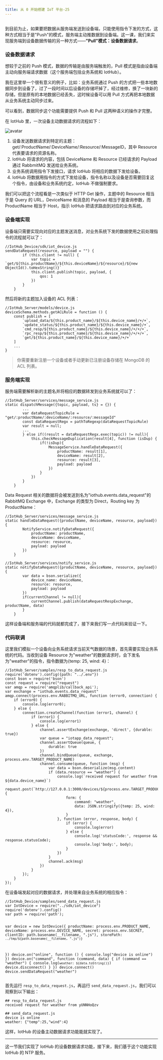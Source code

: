 ```yaml
---
title: 从 0 开始搭建 IoT 平台-25
---
```

<article id="topicContainer" class="column_content"><h2 class="topic_title"></h2><div><p>到目前为止，如果要把数据从服务端发送到设备端，只能使用指令下发的方式，这种方式相当于是"Push"的模式，服务端主动推数据到设备端。这一课，我们来实现服务端到设备数据传输的另一种方式——<strong>"Pull"模式：设备数据请求</strong>。</p>
<h3 id="">设备数据请求</h3>
<p>想较于之前的 Push 模式，数据的传输是由服务端触发的，Pull 模式是指由设备端主动向服务端请求数据（这个服务端包括业务系统和 IotHub）。</p>
<p>我在这里举一个很有意义的例子，比如：业务系统通过 Push 的方式把一些本地数据同步到设备了，过了一段时间以后设备的存储坏掉了，经过维修，换了一块新的存储，但是原有的本地数据已经丢失，这时候设备可以用 Pull  方式再把本地数据从业务系统主动同步过来。</p>
<p>可以看到，数据同步这个功能需要提供 Push 和 Pull 这两种语义的操作才完整。 </p>
<p>在 IotHub 里，一次设备主动数据请求的流程如下：</p>
<p><img src="https://images.gitbook.cn/Fv6uYewkCxU69Lcx7nwl8zgAByCF" alt="avatar" /></p>
<ol>
<li>设备发送数据请求到特定的主题：get/:ProductName/:DeviceName/:Resource/:MessageID，其中 Resource 代表要请求的资源名称。</li>
<li>IotHub 将请求的内容，包括 DeviceName 和 Resource 已经请求的 Payload 通过 RabbmitMQ 发送给业务系统。</li>
<li>业务系统调用指令下发接口，请求 IotHub 将相应的数据下发给设备。</li>
<li>IotHub 将数据用指令的方式下发给设备，指令名称以及设备是否需要回复这个指令，由设备和业务系统约定，IotHub 不做强制要求。</li>
</ol>
<p>我们可以把这个流程看是一次类似于 HTTP Get 操作，主题中的 Resource 相当于是 Query 的 URL，DeviceName 和消息的 Payload 相当于是查询参数，而 ProductName 相当于 Host，指示 IotHub 把请求路由到对应的业务系统。</p>
<h3 id="-1">设备端实现</h3>
<p>设备端只需要实现向对应的主题发送消息，对业务系统下发的数据使用之前处理指令的流程就可以了：</p>
<pre><code class="javascript language-javascript">//IotHub_Device/sdk/iot_device.js
sendDataRequest(resource, payload = "") {
        if (this.client != null) {
            var topic = `get/${this.productName}/${this.deviceName}/${resource}/${new ObjectId().toHexString()}`
            this.client.publish(topic, payload, {
                qos: 1
            })
        }
    }
</code></pre>
<p>然后将新的主题加入设备的 ACL 列表：</p>
<pre><code class="javascript language-javascript">//IotHub_Server/models/device.js
deviceSchema.methods.getACLRule = function () {
    const publish = [
        `upload_data/${this.product_name}/${this.device_name}/+/+`,
        `update_status/${this.product_name}/${this.device_name}/+`,
        `cmd_resp/${this.product_name}/${this.device_name}/+/+/+`,
        `rpc_resp/${this.product_name}/${this.device_name}/+/+/+`,
        `get/${this.product_name}/${this.device_name}/+/+`
    ]
    ...
}
</code></pre>
<blockquote>
  <p>你需要重新注册一个设备或者手动更新已注册设备存储在 MongoDB 的 ACL 列表。</p>
</blockquote>
<h3 id="-2">服务端实现</h3>
<p>服务端需要解析新的主题名并将相应的数据转发到业务系统就可以了：</p>
<pre><code class="javascript language-javascript">//IotHub_Server/services/message_service.js
static dispatchMessage({topic, payload, ts} = {}) {
        ...
        var dataRequestTopicRule = "get/:productName/:deviceName/:resource/:messageId"
        const dataRequestRegx = pathToRegexp(dataRequestTopicRule)
        var result = null;
        ...
        } else if((result = dataRequestRegx.exec(topic)) != null){
            this.checkMessageDuplication(result[4], function (isDup) {
                if(!isDup){
                    MessageService.handleDataRequest({
                        productName: result[1],
                        deviceName: result[2],
                        resource: result[3],
                        payload: payload
                    })
                }
            })
        }
    }
</code></pre>
<p>Data Request 相关的数据将会被发送到名为"iothub.events.data_request"的 RabbitMQ Exchange 中，Exchange 的类型为 Direct，Routing key 为ProductName：</p>
<pre><code class="javascript language-javascript">//IotHub_Server/services/message_service.js
static handleDataRequest({productName, deviceName, resource, payload}) {
        NotifyService.notifyDataRequest({
            productName: productName,
            deviceName: deviceName,
            resource: resource,
            payload: payload
        })
    }
</code></pre>
<pre><code class="javascript language-javascript">//IotHub_Server/services/notify_service.js
static notifyDataRequest({productName, deviceName, resource, payload}){
        var data = bson.serialize({
            device_name: deviceName,
            resource: resource,
            payload: payload
        })
        if(currentChannel != null){
            currentChannel.publish(dataRequestRespExchange, productName, data)
        }
    }
</code></pre>
<p>这样设备端和服务端的代码就都完成了，接下来我们写一点代码来验证一下。</p>
<h3 id="-3">代码联调</h3>
<p>这里我们模拟一个设备向业务系统请求当前天气数据的场景，首先需要实现业务系统的代码。当收到设备 Resource 为"weather"的数据请求时，会下发名为"weather"的指令，指令数据为{temp: 25, wind: 4}：</p>
<pre><code class="javascript language-javascript">//IotHub_Server/samples/resp_to_data_request.js
require('dotenv').config({path: "../.env"})
const bson = require('bson')
const request = require("request")
var amqp = require('amqplib/callback_api');
var exchange = "iothub.events.data_request"
amqp.connect(process.env.RABBITMQ_URL, function (error0, connection) {
    if (error0) {
        console.log(error0);
    } else {
        connection.createChannel(function (error1, channel) {
            if (error1) {
                console.log(error1)
            } else {
                channel.assertExchange(exchange, 'direct', {durable: true})
                var queue = "iotapp_data_request";
                channel.assertQueue(queue, {
                    durable: true
                })
                channel.bindQueue(queue, exchange, process.env.TARGET_PRODUCT_NAME)
                channel.consume(queue, function (msg) {
                    var data = bson.deserialize(msg.content)
                    if (data.resource == "weather") {
                        console.log(`received request for weather from ${data.device_name}`)
                        request.post(`http://127.0.0.1:3000/devices/${process.env.TARGET_PRODUCT_NAME}/${data.device_name}/command`, {
                            form: {
                                command: "weather",
                                data: JSON.stringify({temp: 25, wind: 4}),
                            }
                        }, function (error, response, body) {
                            if (error) {
                                console.log(error)
                            } else {
                                console.log('statusCode:', response &amp;&amp; response.statusCode);
                                console.log('body:', body);
                            }
                        })
                    }
                    channel.ack(msg)
                })
            }
        });
    }
});
</code></pre>
<p>在设备端发起对应的数据请求，并处理来自业务系统的相应指令：</p>
<pre><code class="javascript language-javascript">//IotHub_Device/samples/send_data_request.js
var IotDevice = require("../sdk/iot_device")
require('dotenv').config()
var path = require('path');

var device = new IotDevice({
    productName: process.env.PRODUCT_NAME,
    deviceName: process.env.DEVICE_NAME,
    secret: process.env.SECRET,
    clientID: path.basename(__filename, ".js"),
    storePath: `../tmp/${path.basename(__filename, ".js")}`

})
device.on("online", function () {
    console.log("device is online")
})
device.on("command", function (command, data) {
    if (command == "weather") {
        console.log(`weather: ${data.toString()}`)
        device.disconnect()
    }
})
device.connect()
device.sendDataRequest("weather")
</code></pre>
<p>首先运行 <code>resp_to_data_request.js</code>，再运行 <code>send_data_request.js</code>，我们可以观察到以下输出：</p>
<pre><code>## resp_to_data_request.js
received request for weather from yUNNHoQzv
</code></pre>
<pre><code>## send_data_request.js
device is online
weather: {"temp":25,"wind":4}
</code></pre>
<p>这样，IotHub 的设备主动数据请求功能能就实现了。</p>
<hr />
<p>这一节我们实现了 IotHub 的设备数据请求功能，接下来，我们基于这个功能实现 IotHub 的 NTP 服务。</p></div></article>